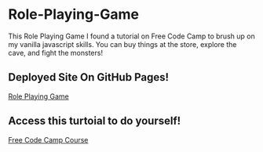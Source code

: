 # Role-Playing-Game

This Role Playing Game I found a tutorial on Free Code Camp to brush up on my vanilla javascript skills. You can buy things at the store, explore the cave, and fight the monsters! 

## Deployed Site On GitHub Pages!
[Role Playing Game](https://meganm672.github.io/Role-Playing-Game/)
## Access this turtoial to do yourself!

[Free Code Camp Course](https://www.freecodecamp.org/learn/javascript-algorithms-and-data-structures-v8/)